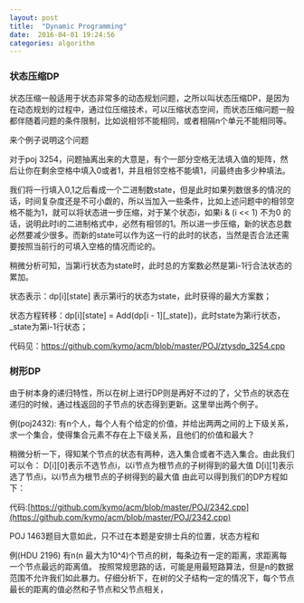 ```yaml
---
layout: post
title:  "Dynamic Programming"
date:  2016-04-01 19:24:56
categories: algorithm
---
```


### 状态压缩DP
状态压缩一般适用于状态非常多的动态规划问题，之所以叫状态压缩DP，是因为在动态规划的过程中，通过位压缩技术，可以压缩状态空间，而状态压缩问题一般都伴随着问题的条件限制，比如说相邻不能相同，或者相隔n个单元不能相同等。

来个例子说明这个问题

对于poj 3254，问题抽离出来的大意是，有个一部分空格无法填入值的矩阵，然后让你在剩余空格中填入0或者1，并且相邻空格不能填1，问最终由多少种填法。

我们将一行填入0,1之后看成一个二进制数state，但是此时如果列数很多的情况的话，时间复杂度还是不可小觑的，所以当加入一些条件，比如上述问题中的相邻空格不能为1，就可以将状态进一步压缩，对于某个状态i，如果i & (i << 1) 不为0 的话，说明此时i的二进制格式中，必然有相邻的1。所以进一步压缩，新的状态总数必然要减少很多。而新的state可以作为这一行的此时的状态，当然是否合法还需要按照当前行的可填入空格的情况而论的。

稍微分析可知，当第i行状态为state时，此时总的方案数必然是第i-1行合法状态的累加。

状态表示：dp[i][state] 表示第i行的状态为state，此时获得的最大方案数；

状态方程转移：dp[i][state] = Add(dp[i - 1][_state])，此时state为第i行状态，_state为第i-1行状态；

代码见：https://github.com/kymo/acm/blob/master/POJ/ztysdp_3254.cpp

### 树形DP

由于树本身的递归特性，所以在树上进行DP则是再好不过的了，父节点的状态在递归的时候，通过栈返回的子节点的状态得到更新。这里举出两个例子。

例(poj2432):
有n个人，每个人有个给定的价值，并给出两两之间的上下级关系，求一个集合，使得集合元素不存在上下级关系，且他们的价值和最大？

稍微分析一下，得知某个节点的状态有两种，选入集合或者不选入集合。由此我们可以令：
D[i][0]表示不选节点i，以i节点为根节点的子树得到的最大值
D[i][1]表示选了节点i，以i节点为根节点的子树得到的最大值
由此可以得到我们的DP方程如下：


 代码:[https://github.com/kymo/acm/blob/master/POJ/2342.cpp](https://github.com/kymo/acm/blob/master/POJ/2342.cpp)

POJ 1463题目大意如此，只不过在本题是安排士兵的位置，状态方程和

例(HDU 2196)
有n(n 最大为10^4)个节点的树，每条边有一定的距离，求距离每一个节点最远的距离值。
按照常规思路的话，可能是用最短路算法，但是n的数据范围不允许我们如此暴力。仔细分析下，在树的父子结构一定的情况下，每个节点最长的距离的值必然和子节点和父节点相关，


[jekyll]:      http://jekyllrb.com
[jekyll-gh]:   https://github.com/jekyll/jekyll
[jekyll-help]: https://github.com/jekyll/jekyll-help

